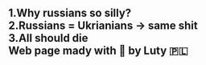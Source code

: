 1.Why russians so silly? <br>
2.Russians = Ukrianians -> same shit <br>
3.All should die <br>
Web page mady with 💖 by Luty 🇵🇱
--------------------------------
